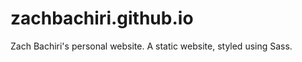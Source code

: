 zachbachiri.github.io
=====================

Zach Bachiri's personal website. A static website, styled using Sass.
